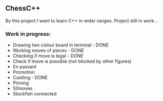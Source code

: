 ## ChessC++
By this project I want to learn C++ in wider ranges.
Project still in work...

### Work in progress:
- Drawing two colour board in terminal - DONE
- Working moves of pieces - DONE
- Checking if move is legal - DONE
- Check if move is possible (not blocked by other figures)
- En passant
- Promotion
- Castling - DONE
- Pinning
- 50moves 
- Stockfish connected